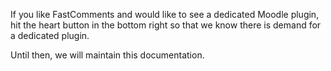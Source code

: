 If you like FastComments and would like to see a dedicated Moodle plugin, hit the heart button in the bottom right
so that we know there is demand for a dedicated plugin.

Until then, we will maintain this documentation.
